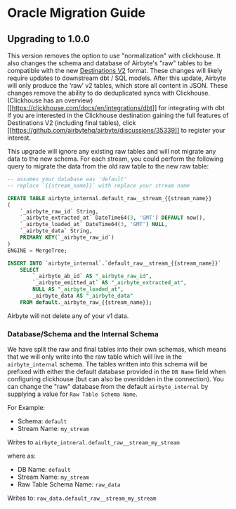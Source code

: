 # Oracle Migration Guide

## Upgrading to 1.0.0

This version removes the option to use "normalization" with clickhouse. It also changes
the schema and database of Airbyte's "raw" tables to be compatible with the new
[Destinations V2](https://docs.airbyte.com/release_notes/upgrading_to_destinations_v2/#what-is-destinations-v2)
format. These changes will likely require updates to downstream dbt / SQL models. After this update,
Airbyte will only produce the ‘raw’ v2 tables, which store all content in JSON. These changes remove
the ability to do deduplicated syncs with Clickhouse.  (Clickhouse has an overview)[[https://clickhouse.com/docs/en/integrations/dbt]]
for integrating with dbt If you are interested in the Clickhouse destination gaining the full features
of Destinations V2 (including final tables), click [[https://github.com/airbytehq/airbyte/discussions/35339]]
to register your interest.

This upgrade will ignore any existing raw tables and will not migrate any data to the new schema.
For each stream, you could perform the following query to migrate the data from the old raw table
to the new raw table:

```sql
-- assumes your database was 'default'
-- replace `{{stream_name}}` with replace your stream name

CREATE TABLE airbyte_internal.default_raw__stream_{{stream_name}}
(
    `_airbyte_raw_id` String,
    `_airbyte_extracted_at` DateTime64(3, 'GMT') DEFAULT now(),
    `_airbyte_loaded_at` DateTime64(3, 'GMT') NULL,
    `_airbyte_data` String,
    PRIMARY KEY(`_airbyte_raw_id`)
)
ENGINE = MergeTree;

INSERT INTO `airbyte_internal`.`default_raw__stream_{{stream_name}}`
    SELECT
        `_airbyte_ab_id` AS "_airbyte_raw_id",
        `_airbyte_emitted_at` AS "_airbyte_extracted_at",
        NULL AS "_airbyte_loaded_at",
        _airbyte_data AS "_airbyte_data"
    FROM default._airbyte_raw_{{stream_name}};
```

Airbyte will not delete any of your v1 data.

### Database/Schema and the Internal Schema
We have split the raw and final tables into their own schemas, which means that
we will only write into the raw table which will live in the `airbyte_internal` schema.
The tables written into this schema will be prefixed with either the default database provided in
the `DB Name` field when configuring clickhouse (but can also be overridden in the connection). You can
change the "raw" database from the default `airbyte_internal` by supplying a value for
`Raw Table Schema Name`.

For Example:

- Schema: `default`
- Stream Name: `my_stream`

Writes to `airbyte_intneral.default_raw__stream_my_stream`

where as:

- DB Name: `default`
- Stream Name: `my_stream`
- Raw Table Schema Name: `raw_data`

Writes to: `raw_data.default_raw__stream_my_stream`
